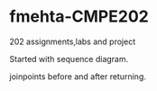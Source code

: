 # fmehta-CMPE202
202 assignments,labs and project

Started with sequence diagram.

joinpoints before and after returning.
